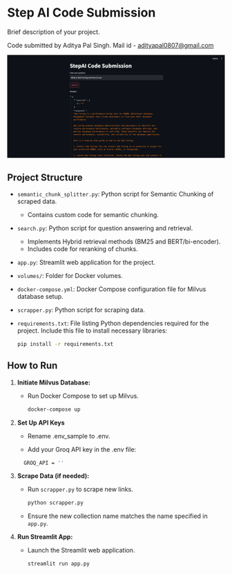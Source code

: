 # Step AI Code Submission

Brief description of your project.

Code submitted by Aditya Pal Singh.
Mail id - adityapal0807@gmail.com

![Result Snippet](Answer.png)

## Project Structure

- `semantic_chunk_splitter.py`: Python script for Semantic Chunking of scraped data.
  - Contains custom code for semantic chunking.

- `search.py`: Python script for question answering and retrieval.
  - Implements Hybrid retrieval methods (BM25 and BERT/bi-encoder).
  - Includes code for reranking of chunks.

- `app.py`: Streamlit web application for the project.

- `volumes/`: Folder for Docker volumes.

- `docker-compose.yml`: Docker Compose configuration file for Milvus database setup.

- `scrapper.py`: Python script for scraping data.

- `requirements.txt`: File listing Python dependencies required for the project. Include this file to install necessary libraries:
  ```bash
  pip install -r requirements.txt

## How to Run

1. **Initiate Milvus Database:**
   - Run Docker Compose to set up Milvus.
     ```bash
     docker-compose up
     ```

3. **Set Up API Keys**
    - Rename .env_sample to .env.
     
   - Add your Groq API key in the .env file:
   ```bash
     GROQ_API = ''
     ```


2. **Scrape Data (if needed):**
   - Run `scrapper.py` to scrape new links.
     ```bash
     python scrapper.py
     ```
   - Ensure the new collection name matches the name specified in `app.py`.



3. **Run Streamlit App:**
   - Launch the Streamlit web application.
     ```bash
     streamlit run app.py
     ```


